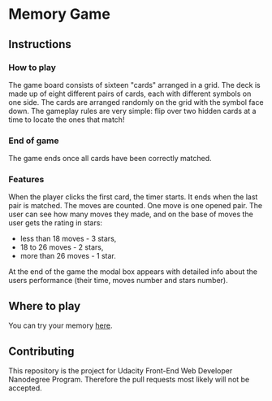 # Memory Game

## Instructions

### How to play

The game board consists of sixteen "cards" arranged in a grid. The deck is made up of eight different pairs of cards, each with different symbols on one side. The cards are arranged randomly on the grid with the symbol face down. The gameplay rules are very simple: flip over two hidden cards at a time to locate the ones that match!

### End of game

The game ends once all cards have been correctly matched.

### Features

When the player clicks the first card, the timer starts. It ends when the last pair is matched.
The moves are counted. One move is one opened pair. The user can see how many moves they made, and on the base of moves the user gets the rating in stars:
- less than 18 moves - 3 stars,
- 18 to 26 moves - 2 stars,
- more than 26 moves - 1 star.

At the end of the game the modal box appears with detailed info about the users performance (their time, moves number and stars number).

## Where to play

You can try your memory [here](https://pwalawko.github.io/fend-project-memory-game/).

## Contributing

This repository is the project for Udacity Front-End Web Developer Nanodegree Program.
Therefore the pull requests most likely will not be accepted.

